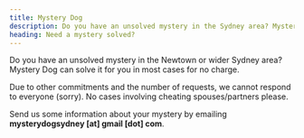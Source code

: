 ```yaml
---
title: Mystery Dog
description: Do you have an unsolved mystery in the Sydney area? Mystery Dog can solve it for you in most cases for no charge.
heading: Need a mystery solved?
---
```


Do you have an unsolved mystery in the Newtown or wider Sydney area? Mystery Dog can solve it for you in most cases for no charge.

Due to other commitments and the number of requests, we cannot respond to everyone (sorry). No cases involving cheating spouses/partners please.

Send us some information about your mystery by emailing **mysterydogsydney [at] gmail [dot] com**.
